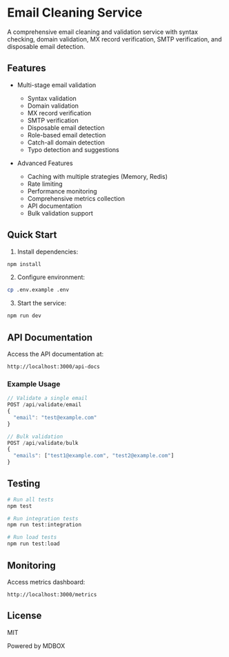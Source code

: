 # Email Cleaning Service

A comprehensive email cleaning and validation service with syntax checking, domain validation, MX record verification, SMTP verification, and disposable email detection.

## Features

- Multi-stage email validation
  - Syntax validation
  - Domain validation
  - MX record verification
  - SMTP verification
  - Disposable email detection
  - Role-based email detection
  - Catch-all domain detection
  - Typo detection and suggestions

- Advanced Features
  - Caching with multiple strategies (Memory, Redis)
  - Rate limiting
  - Performance monitoring
  - Comprehensive metrics collection
  - API documentation
  - Bulk validation support

## Quick Start

1. Install dependencies:
```bash
npm install
```

2. Configure environment:
```bash
cp .env.example .env
```

3. Start the service:
```bash
npm run dev
```

## API Documentation

Access the API documentation at:
```
http://localhost:3000/api-docs
```

### Example Usage

```javascript
// Validate a single email
POST /api/validate/email
{
  "email": "test@example.com"
}

// Bulk validation
POST /api/validate/bulk
{
  "emails": ["test1@example.com", "test2@example.com"]
}
```

## Testing

```bash
# Run all tests
npm test

# Run integration tests
npm run test:integration

# Run load tests
npm run test:load
```

## Monitoring

Access metrics dashboard:
```
http://localhost:3000/metrics
```

## License

MIT

Powered by MDBOX